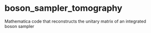 # boson_sampler_tomography
Mathematica code that reconstructs the unitary matrix of an integrated boson sampler
